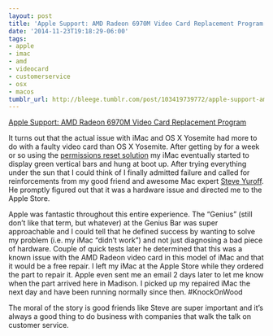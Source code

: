 ```yaml
---
layout: post
title: 'Apple Support: AMD Radeon 6970M Video Card Replacement Program '
date: '2014-11-23T19:18:29-06:00'
tags:
- apple
- imac
- amd
- videocard
- customerservice
- osx
- macos
tumblr_url: http://bleege.tumblr.com/post/103419739772/apple-support-amd-radeon-6970m-video-card
---
```

[Apple Support: AMD Radeon 6970M Video Card Replacement Program](https://support.apple.com/en-us/HT203787)

<!--excerpt.start-->
 It turns out that the actual issue with iMac and OS X Yosemite had more to do with a faulty video card than OS X Yosemite.  After getting by for a week or so using the [permissions reset solution](/2014/10/26/os-x-yosemite-display-grays-out.html) my iMac eventually started to display green vertical bars and hung at boot up.  After trying everything under the sun that I could think of I finally admitted failure and called for reinforcements from my good friend and awesome Mac expert [Steve Yuroff](https://twitter.com/swy).  He promptly figured out that it was a hardware issue and directed me to the Apple Store.
<!--excerpt.end-->

Apple was fantastic throughout this entire experience.  The “Genius” (still don’t like that term, but whatever) at the Genius Bar was super approachable and I could tell that he defined success by wanting to solve my problem (i.e. my iMac “didn’t work”) and not just diagnosing a bad piece of hardware.  Couple of quick tests later he determined that this was a known issue with the AMD Radeon video card in this model of iMac and that it would be a free repair.  I left my iMac at the Apple Store while they ordered the part to repair it.  Apple even sent me an email 2 days later to let me know when the part arrived here in Madison.  I picked up my repaired iMac the next day and have been running normally since then. #KnockOnWood

The moral of the story is good friends like Steve are super important and it’s always a good thing to do business with companies that walk the talk on customer service.
